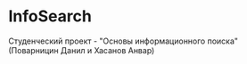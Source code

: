 # InfoSearch

Студенческий проект - "Основы информационного поиска" (Поварницин Данил и Хасанов Анвар) 
